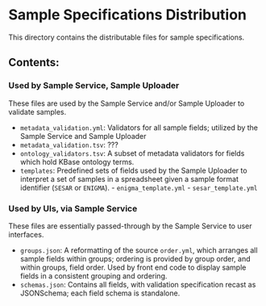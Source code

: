 # Sample Specifications Distribution

This directory contains the distributable files for sample specifications.

## Contents:

### Used by Sample Service, Sample Uploader

These files are used by the Sample Service and/or Sample Uploader to validate samples.

- `metadata_validation.yml`: Validators for all sample fields; utilized by the Sample Service and Sample Uploader
- `metadata_validation.tsv`: ???
- `ontology_validators.tsv`: A subset of metadata validators for fields which hold KBase ontology terms.
- `templates`: Predefined sets of fields used by the Sample Uploader to interpret a set of samples in a spreadsheet given a sample format identifier (`SESAR` or `ENIGMA`).
        - `enigma_template.yml`
        - `sesar_template.yml`

### Used by UIs, via Sample Service

These files are essentially passed-through by the Sample Service to user interfaces.

- `groups.json`: A reformatting of the source `order.yml`, which arranges all sample fields within groups; ordering is provided by group order, and within groups, field order. Used by front end code to display sample fields in a consistent grouping and ordering.
- `schemas.json`: Contains all fields, with validation specification recast as JSONSchema; each field schema is standalone.
